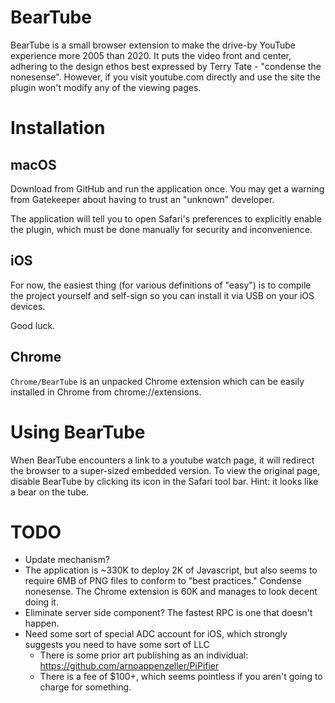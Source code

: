 # BearTube

BearTube is a small browser extension to make the drive-by YouTube experience more 2005 than 2020. It puts the video front and center, adhering to the design ethos best expressed by Terry Tate - "condense the nonesense". However, if you visit youtube.com directly and use the site the plugin won't modify any of the viewing pages.

# Installation

## macOS
Download from GitHub and run the application once. You may get a warning from Gatekeeper about having to trust an "unknown" developer.

The application will tell you to open Safari's preferences to explicitly enable the plugin, which must be done manually for security and inconvenience.

## iOS

For now, the easiest thing (for various definitions of "easy") is to compile the project yourself and self-sign so you can install it via USB on your iOS devices.

Good luck.

## Chrome

`Chrome/BearTube` is an unpacked Chrome extension which can be easily installed in Chrome from chrome://extensions.



# Using BearTube

When BearTube encounters a link to a youtube watch page, it will redirect the browser to a super-sized embedded version. To view the original page, disable BearTube by clicking its icon in the Safari tool bar. Hint: it looks like a bear on the tube.

# TODO

 * Update mechanism?
 * The application is ~330K to deploy 2K of Javascript, but also seems to require 6MB of PNG files to conform to "best practices." Condense nonesense. The Chrome extension is 60K and manages to look decent doing it.
 * Eliminate server side component? The fastest RPC is one that doesn't happen.
 * Need some sort of special ADC account for iOS, which strongly suggests you need to have some sort of LLC
   * There is some prior art publishing as an individual: https://github.com/arnoappenzeller/PiPifier
   * There is a fee of $100+, which seems pointless if you aren't going to charge for something.
